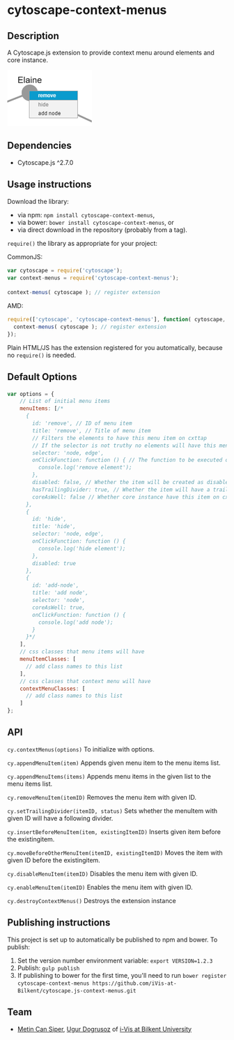 cytoscape-context-menus
================================================================================


## Description

A Cytoscape.js extension to provide context menu around elements and core instance.

![Image of extension](example.png)

## Dependencies

 * Cytoscape.js ^2.7.0


## Usage instructions

Download the library:
 * via npm: `npm install cytoscape-context-menus`,
 * via bower: `bower install cytoscape-context-menus`, or
 * via direct download in the repository (probably from a tag).

`require()` the library as appropriate for your project:

CommonJS:
```js
var cytoscape = require('cytoscape');
var context-menus = require('cytoscape-context-menus');

context-menus( cytoscape ); // register extension
```

AMD:
```js
require(['cytoscape', 'cytoscape-context-menus'], function( cytoscape, context-menus ){
  context-menus( cytoscape ); // register extension
});
```

Plain HTML/JS has the extension registered for you automatically, because no `require()` is needed.

## Default Options
```js
var options = {
    // List of initial menu items
    menuItems: [/*
      {
        id: 'remove', // ID of menu item
        title: 'remove', // Title of menu item
        // Filters the elements to have this menu item on cxttap
        // If the selector is not truthy no elements will have this menu item on cxttap
        selector: 'node, edge', 
        onClickFunction: function () { // The function to be executed on click
          console.log('remove element');
        },
        disabled: false, // Whether the item will be created as disabled
        hasTrailingDivider: true, // Whether the item will have a trailing divider
        coreAsWell: false // Whether core instance have this item on cxttap
      },
      {
        id: 'hide',
        title: 'hide',
        selector: 'node, edge',
        onClickFunction: function () {
          console.log('hide element');
        },
        disabled: true
      },
      {
        id: 'add-node',
        title: 'add node',
        selector: 'node',
        coreAsWell: true,
        onClickFunction: function () {
          console.log('add node');
        }
      }*/
    ],
    // css classes that menu items will have
    menuItemClasses: [
      // add class names to this list
    ],
    // css classes that context menu will have
    contextMenuClasses: [
      // add class names to this list
    ]
};
```

## API

`cy.contextMenus(options)`
To initialize with options.

`cy.appendMenuItem(item)`
Appends given menu item to the menu items list.

`cy.appendMenuItems(items)`
Appends menu items in the given list to the menu items list.

`cy.removeMenuItem(itemID)`
Removes the menu item with given ID.

`cy.setTrailingDivider(itemID, status)`
Sets whether the menuItem with given ID will have a following divider.

`cy.insertBeforeMenuItem(item, existingItemID)`
Inserts given item before the existingitem.

`cy.moveBeforeOtherMenuItem(itemID, existingItemID)`
Moves the item with given ID before the existingitem.

`cy.disableMenuItem(itemID)`
Disables the menu item with given ID.

`cy.enableMenuItem(itemID)`
Enables the menu item with given ID.

`cy.destroyContextMenus()`
Destroys the extension instance

## Publishing instructions

This project is set up to automatically be published to npm and bower.  To publish:

1. Set the version number environment variable: `export VERSION=1.2.3`
1. Publish: `gulp publish`
1. If publishing to bower for the first time, you'll need to run `bower register cytoscape-context-menus https://github.com/iVis-at-Bilkent/cytoscape.js-context-menus.git`

## Team

  * [Metin Can Siper](https://github.com/metincansiper), [Ugur Dogrusoz](https://github.com/ugurdogrusoz) of [i-Vis at Bilkent University](http://www.cs.bilkent.edu.tr/~ivis)
